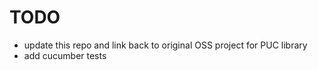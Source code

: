 # TODO

- update this repo and link back to original OSS project for PUC library
- add cucumber tests
